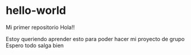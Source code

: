 # hello-world
Mi primer repositorio
Hola!!

Estoy queriendo aprender esto para poder hacer mi proyecto de grupo
Espero todo salga bien
